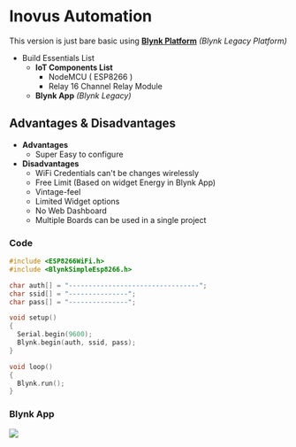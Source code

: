 # Inovus Automation
This version is just bare basic using [**Blynk Platform**](https://blynk.io/) _(Blynk Legacy Platform)_

- Build Essentials List
  - **IoT Components List**
    - NodeMCU ( ESP8266 )
    - Relay 16 Channel Relay Module
  - **Blynk App** _(Blynk Legacy)_

## Advantages & Disadvantages
- **Advantages**
  - Super Easy to configure
- **Disadvantages**
  - WiFi Credentials can't be changes wirelessly
  - Free Limit (Based on widget Energy in Blynk App)
  - Vintage-feel
  - Limited Widget options
  - No Web Dashboard
  - Multiple Boards can be used in a single project

### Code
```ino
#include <ESP8266WiFi.h>
#include <BlynkSimpleEsp8266.h>

char auth[] = "---------------------------------";
char ssid[] = "---------------";
char pass[] = "---------------";

void setup()
{
  Serial.begin(9600);
  Blynk.begin(auth, ssid, pass);
}

void loop()
{
  Blynk.run();
}
```

### Blynk App
![](https://user-images.githubusercontent.com/44474792/138432199-adcda119-7f87-4e3f-ab30-d1dcd71b4ab2.png)
